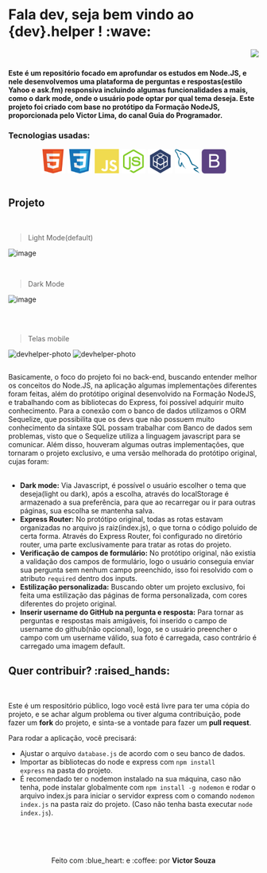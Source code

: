 <h1> Fala dev, seja bem vindo ao {dev}.helper ! :wave: </h1>
<p align="right">
  <a href="https://www.linkedin.com/in/victorsouza19/" target="_blank" alt="Linkedin">
   <img src="https://img.shields.io/badge/-Linkedin-1C1C1C?style=for-the-badge&logo=Linkedin&logoColor=00FFFF&link=https://www.linkedin.com/in/victorsouza19/"/>
  </a>
</p>

<h4> Este é um repositório focado em aprofundar os estudos em Node.JS, e nele desenvolvemos uma plataforma de perguntas e respostas(estilo Yahoo e ask.fm) responsiva incluindo  algumas funcionalidades a mais, como o dark mode, onde o usuário pode optar por qual tema deseja. Este projeto foi criado com base no protótipo da Formação NodeJS, proporcionada pelo Victor Lima, do canal Guia do Programador. </h4>


  
  ### Tecnologias usadas:
 <div align="center">
  <img align="center" alt="Victor-Souza" height="50" width="50" src="https://raw.githubusercontent.com/devicons/devicon/master/icons/html5/html5-original.svg">
  <img align="center" alt="Victor-Souza" height="50" width="50" src="https://raw.githubusercontent.com/devicons/devicon/master/icons/css3/css3-original.svg">  
  <img align="center" alt="Victor-Souza" height="50" width="50" src="https://raw.githubusercontent.com/devicons/devicon/master/icons/javascript/javascript-plain.svg">
  <img align="center" alt="Victor-Souza" height="50" width="50" src="https://raw.githubusercontent.com/devicons/devicon/master/icons/nodejs/nodejs-plain.svg">
  <img align="center" alt="Victor-Souza" height="50" width="50" src="https://raw.githubusercontent.com/devicons/devicon/master/icons/sequelize/sequelize-plain.svg">
  <img align="center" alt="Victor-Souza" height="50" width="50" src="https://raw.githubusercontent.com/devicons/devicon/master/icons/mysql/mysql-plain.svg">
  <img align="center" alt="Victor-Souza" height="50" width="50" src="https://raw.githubusercontent.com/devicons/devicon/master/icons/bootstrap/bootstrap-plain.svg">
</div><br>

<h2> Projeto </h2>
 <br>

> Light Mode(default)
> 
![image](https://user-images.githubusercontent.com/71740612/137602807-20dc8bc8-55fe-47d2-bfb3-4bf24f55e03e.png)

<br>

> Dark Mode
> 
![image](https://user-images.githubusercontent.com/71740612/137602923-86a5baab-56de-4bcd-8a01-c6d974732fcb.png)

<br><br>

> Telas mobile
> 
<div style="display= "flex"; justify-content: "space-between"; ">
<img src="https://user-images.githubusercontent.com/71740612/137603018-855d62e0-165a-4e7b-88a5-5e1f6c14f58d.png" alt="devhelper-photo"> 
<img src="https://user-images.githubusercontent.com/71740612/137603022-8ffee10d-d47d-4590-b178-d11b4fdbfa62.png" alt="devhelper-photo"> 
</div>

##

<div align="left">
  Basicamente, o foco do projeto foi no back-end, buscando entender melhor os conceitos do Node.JS, na aplicação algumas implementações diferentes foram feitas, além do protótipo original desenvolvido na Formação NodeJS, e trabalhando com as bibliotecas do Express, foi possível adquirir muito conhecimento. Para a conexão com o banco de dados utilizamos o ORM Sequelize, que possibilita que os devs que não possuem muito conhecimento da sintaxe SQL possam trabalhar com Banco de dados sem problemas, visto que o Sequelize utiliza a linguagem javascript para se comunicar. Além disso, houveram algumas outras implementações, que tornaram o projeto exclusivo, e uma versão melhorada do protótipo original, cujas foram:
<br><br>
  
 - **Dark mode:** Via Javascript, é possível o usuário escolher o tema que deseja(light ou dark), após a escolha, através do localStorage é armazenado a sua preferência, para que ao recarregar ou ir para outras páginas, sua escolha se mantenha salva. 
 - **Express Router:** No protótipo original, todas as rotas estavam organizadas no arquivo js raiz(index.js), o que torna o código poluido de certa forma. Através do Express Router, foi configurado no diretório router, uma parte exclusivamente para tratar as rotas do projeto.
 - **Verificação de campos de formulário:** No protótipo original, não existia a validação dos campos de formulário, logo o usuário conseguia enviar sua pergunta sem nenhum campo preenchido, isso foi resolvido com o atributo <code>required</code> dentro dos inputs.
 - **Estilização personalizada:** Buscando obter um projeto exclusivo, foi feita uma estilização das páginas de forma personalizada, com cores diferentes do projeto original.
 - **Inserir username do GitHub na pergunta e resposta:** Para tornar as perguntas e respostas mais amigáveis, foi inserido o campo de username do github(não opcional), logo, se o usuário preencher o campo com um username válido, sua foto é carregada, caso contrário é carregado uma imagem default.
</div>

<h2> Quer contribuir? :raised_hands: </h2>
 <br>
 
 Este é um respositório público, logo você está livre para ter uma cópia do projeto,  e se achar algum problema ou tiver alguma contribuição, pode fazer um **fork** do projeto, e sinta-se a vontade para fazer um **pull request**.
 
 Para rodar a aplicação, você precisará:
 - Ajustar o arquivo <code>database.js</code> de acordo com o seu banco de dados.
 - Importar as bibliotecas do node e express com <code>npm install express</code> na pasta do projeto.
 - É recomendado ter o nodemon instalado na sua máquina, caso não tenha, pode instalar globalmente com  <code>npm install -g nodemon</code> e rodar o arquivo index.js para iniciar o servidor express com o comando <code>nodemon index.js</code> na pasta raiz do projeto. (Caso não tenha basta executar  <code>node index.js</code>).

<br><br><br>
<div align="center">
  <p>Feito com :blue_heart: e :coffee: por <strong>Victor Souza</strong></p>
</div>














